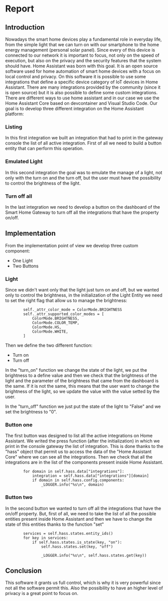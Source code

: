 # Report
## Introduction
Nowadays the smart home devices play a fundamental role in everyday life, from the simple light that we can turn on with our smartphone to the home energy management (personal solar panel).
Since every of this device is connected to our network it is important to focus, not only on the speed of execution, but also on the privacy and the security features that the system should have.
Home Assistant was born with this goal. It is an open source software used for home automation of smart home devices with a focus on local control and privacy. 
On this software it is possible to use some integrations that define a specific device category of IoT devices in Home Assistant. There are many integrations provided by the community (since it is open source) but it is also possible to define some custom integrations.
There are different ways to use home assistant and in our case we use the Home Assistant Core based on devcontainer and Visual Studio Code.
Our goal is to develop three different integration on the Home Assistant platform:
### Listing
In this first integration we built an integration that had to print in the gateway console the list of all active integration.
First of all we need to build a button entity that can perform this operation.
### Emulated Light
In this second integration the goal was to emulate the manage of a light, not only with the turn on and the turn off, but the user must have the possibility to control the brightness of the light.
### Turn off all
In the last integration we need to develop a button on the dashboard of the Smart Home Gateway to turn off all the integrations that have the property on/off.


## Implementation
From the implementation point of view we develop three custom component:
- One Light
- Two Buttons

### Light
Since we didn't want only that the light just turn on and off, but we wanted only to control the brightness, in the initialization of the Light Entity we need to set the right flag that allow us to manage the brightness:
```
        self._attr_color_mode = ColorMode.BRIGHTNESS
        self._attr_supported_color_modes = [
            ColorMode.BRIGHTNESS,
            ColorMode.COLOR_TEMP,
            ColorMode.HS,
            ColorMode.WHITE,
        ]
```
Then we define the two different function:
- Turn on
- Turn off

In the "turn_on" function we change the state of the light, we put the brightness to a define value and then we check that the brightness of the light and the parameter of the brightness that came from the dashboard is the same. If it is not the same, this means that the user want to change the brightness of the light, so we update the value with the value setted by the user.

In the "turn_off" function we just put the state of the light to "False" and we set the brightness to "0".

### Button one
The first button was designed to list all the active integrations on Home Assistant.
We writed the press function (after the initialization) in which we print in the console gateway the list of integration.
This is done thanks to the "hass" object that permit us to access the data of the "Home Assistant Core" where we can see all the integrations.
Then we check that all the integrations are in the list of the components present inside Home Assistant.
```
        for domain in self.hass.data["integrations"]:
            integration = self.hass.data["integrations"][domain]
            if domain in self.hass.config.components:
                _LOGGER.info("%s\n", domain)
```

### Button two
In the second button we wanted to turn off all the integrations that have the on/off property.
But, first of all, we need to take the list of all the possible entities present inside Home Assistant and then we have to change the state of this entities thanks to the function "set"
```
        services = self.hass.states.entity_ids()
        for key in services:
            if self.hass.states.is_state(key, "on"):
                self.hass.states.set(key, "off")

                _LOGGER.info("%s\n", self.hass.states.get(key))
```

## Conclusion
This software it grants us full control, which is why it is very powerful since not all the software permit this. 
Also the possibility to have an higher level of privacy is a great point to focus on.
